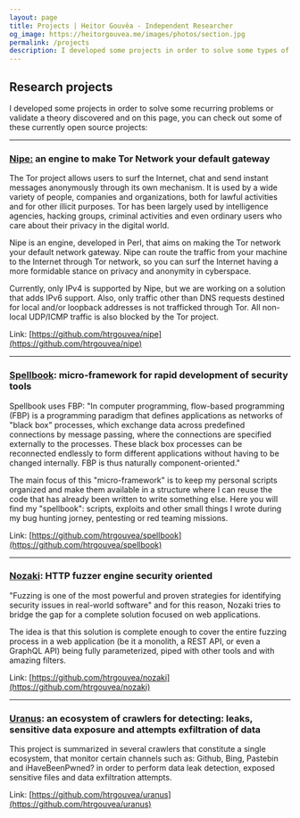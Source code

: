 ```yaml
---
layout: page
title: Projects | Heitor Gouvêa - Independent Researcher
og_image: https://heitorgouvea.me/images/photos/section.jpg
permalink: /projects
description: I developed some projects in order to solve some types of recurring problems or validate a theory discovered and on this page, you can check out some of these currently open source projects.
---
```


## Research projects

I developed some projects in order to solve some recurring problems or validate a theory discovered and on this page, you can check out some of these currently open source projects:

---

### [Nipe:](https://github.com/htrgouvea/nipe) an engine to make Tor Network your default gateway

The Tor project allows users to surf the Internet, chat and send instant messages anonymously through its own mechanism. 
It is used by a wide variety of people, companies and organizations, both for lawful activities and for other illicit purposes. Tor has been largely used by intelligence agencies, hacking groups, criminal activities and even ordinary users who care about their privacy in the digital world.
  
Nipe is an engine, developed in Perl, that aims on making the Tor network your default network gateway. Nipe can route the traffic from your machine to the Internet through Tor network, so you can surf the Internet having a more formidable stance on privacy and anonymity in cyberspace.
  
Currently, only IPv4 is supported by Nipe, but we are working on a solution that adds IPv6 support. Also, only traffic other than DNS requests destined for local and/or loopback addresses is not trafficked through Tor. All non-local UDP/ICMP traffic is also blocked by the Tor project.

Link: [https://github.com/htrgouvea/nipe](https://github.com/htrgouvea/nipe)

---

### [Spellbook](https://github.com/htrgouvea/spellbook): micro-framework for rapid development of security tools

Spellbook uses FBP: "In computer programming, flow-based programming (FBP) is a programming paradigm that defines applications as networks of "black box" processes, which exchange data across predefined connections by message passing, where the connections are specified externally to the processes. These black box processes can be reconnected endlessly to form different applications without having to be changed internally. FBP is thus naturally component-oriented."

The main focus of this "micro-framework" is to keep my personal scripts organized and make them available in a structure where I can reuse the code that has already been written to write something else. Here you will find my "spellbook": scripts, exploits and other small things I wrote during my bug hunting jorney, pentesting or red teaming missions.

Link: [https://github.com/htrgouvea/spellbook](https://github.com/htrgouvea/spellbook)

---

### [Nozaki](https://github.com/htrgouvea/nozaki): HTTP fuzzer engine security oriented

"Fuzzing is one of the most powerful and proven strategies for identifying security issues in real-world software" and for this reason, Nozaki tries to bridge the gap for a complete solution focused on web applications.

The idea is that this solution is complete enough to cover the entire fuzzing process in a web application (be it a monolith, a REST API, or even a GraphQL API) being fully parameterized, piped with other tools and with amazing filters.

Link: [https://github.com/htrgouvea/nozaki](https://github.com/htrgouvea/nozaki)

---

### [Uranus](https://github.com/htrgouvea/uranus): an ecosystem of crawlers for detecting: leaks, sensitive data exposure and attempts exfiltration of data

This project is summarized in several crawlers that constitute a single ecosystem, that monitor certain channels such as: Github, Bing, Pastebin and iHaveBeenPwned? in order to perform data leak detection, exposed sensitive files and data exfiltration attempts.

Link: [https://github.com/htrgouvea/uranus](https://github.com/htrgouvea/uranus)